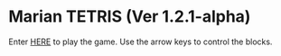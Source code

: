 # Marian TETRIS (Ver 1.2.1-alpha)
Enter [HERE](https://mlacosta.github.io/Marian-TETRIS/index.html) to play the game. Use the arrow keys to control the blocks.
